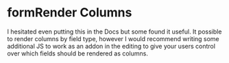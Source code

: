# formRender Columns

I hesitated even putting this in the Docs but some found it useful. It possible to render columns by field type, however I would recommend writing some additional JS to work as an addon in the editing to give your users control over which fields should be rendered as columns.
<p data-height="300" data-theme-id="22927" data-slug-hash="MKXybG" data-default-tab="result" data-user="kevinchappell" data-embed-version="2" class="codepen"></p>
